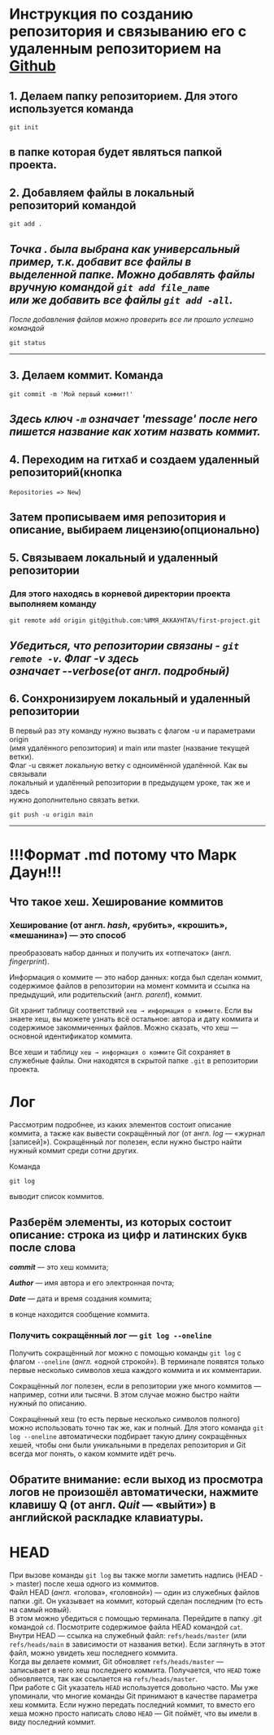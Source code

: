 # Инструкция по созданию репозитория и связыванию его с удаленным репозиторием на [Github](https://github.com "github.com")

## 1. Делаем папку репозиторием. Для этого используется команда
```
git init
```

в папке которая будет являться папкой проекта.
---
## 2. Добавляем файлы в локальный репозиторий командой
```
git add .
```

_Точка *.* была выбрана как универсальный пример, т.к. добавит все файлы в  
выделенной папке. Можно добавлять файлы вручную командой `git add file_name`  
или же добавить все файлы `git add -all`._
----
_После добавления файлов можно проверить все ли прошло успешно командой_  
```
git status
```
---
## 3. Делаем коммит. **Команда**
```
git commit -m 'Мой первый коммит!'
```

_Здесь ключ `-m` означает 'message' после него пишется название как хотим 
назвать коммит._
---
## 4. Переходим на гитхаб и создаем удаленный репозиторий(кнопка 
`Repositories => New`)

Затем прописываем имя репозитория и описание, выбираем лицензию(опционально)
---
## 5. Связываем локальный и удаленный репозитории  

### Для этого находясь в корневой директории проекта выполняем команду
```
git remote add origin git@github.com:%ИМЯ_АККАУНТА%/first-project.git
```

_Убедиться, что репозитории связаны - `git remote -v`. Флаг -v здесь  
означает --verbose(от англ. подробный)_
---
## 6. Сонхронизируем локальный и удаленный репозитории
В первый раз эту команду нужно вызвать с флагом -u и параметрами origin  
(имя удалённого репозитория) и main или master (название текущей ветки).  
Флаг -u свяжет локальную ветку с одноимённой удалённой. Как вы связывали  
 локальный и удалённый репозитории в предыдущем уроке, так же и здесь  
нужно дополнительно связать ветки.
```
git push -u origin main
```
---
# **!!!Формат .md потому что Марк Даун!!!**


**Что такое хеш. Хеширование коммитов**  
-
### Хеширование (от англ. _hash_, «рубить», «крошить», «мешанина») — это способ 
преобразовать набор данных и получить их «отпечаток» (англ. _fingerprint_).  

Информация о коммите — это набор данных: когда был сделан коммит, содержимое 
файлов в репозитории на момент коммита и ссылка на предыдущий, или родительский 
(англ. _parent_), коммит.   

Git хранит таблицу соответствий `хеш → информация о коммите`. Если вы знаете 
хеш, вы можете узнать всё остальное: автора и дату коммита и содержимое 
закоммиченных файлов. Можно сказать, что хеш — основной идентификатор коммита.  

Все хеши и таблицу `хеш → информация о коммите` Git сохраняет в служебные 
файлы. Они находятся в скрытой папке `.git` в репозитории проекта.

# Лог
Рассмотрим подробнее, из каких элементов состоит описание коммита, а также как 
вывести сокращённый лог (от англ. _log_ — «журнал [записей]»). Сокращённый лог 
полезен, если нужно быстро найти нужный коммит среди сотни других.  

Команда  
```
git log
```
выводит список коммитов.  

Разберём элементы, из которых состоит описание:
строка из цифр и латинских букв после слова  
-
**_commit_** — это хеш коммита;  

**_Author_** — имя автора и его электронная почта;  

**_Date_** — дата и время создания коммита;  

в конце находится сообщение коммита.  

### Получить сокращённый лог — `git log --oneline`  

Получить сокращённый лог можно с помощью команды `git log` с флагом `--oneline` 
(_англ._ «одной строкой»). В терминале появятся только первые несколько 
символов хеша каждого коммита и их комментарии.  

Сокращённый лог полезен, если в репозитории уже много коммитов — например, 
сотни или тысячи. В этом случае можно быстро найти нужный по описанию.  

Сокращённый хеш (то есть первые несколько символов полного) можно использовать 
точно так же, как и полный. Для этого команда `git log --oneline` автоматически 
подбирает такую длину сокращённых хешей, чтобы они были уникальными в пределах 
репозитория и Git всегда мог понять, о каком коммите идёт речь.  

Обратите внимание: если выход из просмотра логов не произошёл автоматически, 
нажмите клавишу Q (от англ. _Quit_ — «выйти») в английской раскладке клавиатуры.
---

# HEAD  

При вызове команды `git log` вы также могли заметить надпись (HEAD -> master) 
после хеша одного из коммитов.  
Файл HEAD (_англ._ «голова», «головной») — один из служебных файлов папки .git. 
Он указывает на коммит, который сделан последним (то есть на самый новый).  
В этом можно убедиться с помощью терминала. Перейдите в папку .git командой `cd`. 
Посмотрите содержимое файла HEAD командой `cat`.  
Внутри HEAD — ссылка на служебный файл: `refs/heads/master` (или `refs/heads/main` 
в зависимости от названия ветки). Если заглянуть в этот файл, можно увидеть хеш 
последнего коммита.  
Когда вы делаете коммит, Git обновляет `refs/heads/master` — записывает в него хеш 
последнего коммита. Получается, что `HEAD` тоже обновляется, так как ссылается на 
`refs/heads/master`.  
При работе с Git указатель `HEAD` используется довольно часто. Мы уже упоминали, 
что многие команды Git принимают в качестве параметра хеш коммита. Если нужно 
передать последний коммит, то вместо его хеша можно просто написать слово 
`HEAD` — Git поймёт, что вы имели в виду последний коммит.
